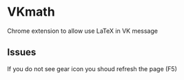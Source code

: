 # VKmath
Chrome extension to allow use LaTeX in VK message

## Issues
If you do not see gear icon you shoud refresh the page (F5)
